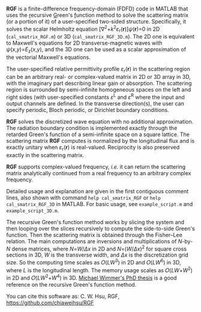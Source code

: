 **RGF** is a finite-difference frequency-domain (FDFD) code in MATLAB that uses the <ins>r</ins>ecursive <ins>G</ins>reen's <ins>f</ins>unction method to solve the scattering matrix (or a portion of it) of a user-specified two-sided structure. Specifically, it solves the scalar Helmholtz equation [∇<sup>2</sup>+*k*<sup>2</sup>*ε*<sub>r</sub>(**r**)]*ψ*(**r**)=0 in 2D (`cal_smatrix_RGF.m`) or 3D (`cal_smatrix_RGF_3D.m`). The 2D one is equivalent to Maxwell's equations for 2D transverse-magnetic waves with *ψ*(*x*,*y*)=*E*<sub>z</sub>(*x*,*y*), and the 3D one can be used as a scalar approximation of the vectorial Maxwell's equations.

The user-specified relative permittivity profile *ε*<sub>r</sub>(**r**) in the scattering region can be an arbitrary real- or complex-valued matrix in 2D or 3D array in 3D, with the imaginary part describing linear gain or absorption. The scattering region is surrounded by semi-infinite homogeneous spaces on the left and right sides (with user-specified constants *ε*<sup>L</sup> and *ε*<sup>R</sup> where the input and output channels are defined. In the transverse direction(s), the user can specify periodic, Bloch periodic, or Dirichlet boundary conditions.

**RGF** solves the discretized wave equation with no additional approximation. The radiation boundary condition is implemented exactly through the retarded Green's function of a semi-infinite space on a square lattice. The scattering matrix **RGF** computes is normalized by the longitudinal flux and is exactly unitary when *ε*<sub>r</sub>(**r**) is real-valued. Reciprocity is also preserved exactly in the scattering matrix.

**RGF** supports complex-valued frequency, *i.e.* it can return the scattering matrix analytically continued from a real frequency to an arbitrary complex frequency.

Detailed usage and explanation are given in the first contiguous comment lines, also shown with command <code>help cal_smatrix_RGF</code> or <code>help cal_smatrix_RGF_3D</code> in MATLAB. For basic usage, see `example_script.m` and `example_script_3D.m`.

The recursive Green's function method works by slicing the system and then looping over the slices recursively to compute the side-to-side Green's function. Then the scattering matrix is obtained through the Fisher–Lee relation. The main computations are inversions and multiplications of *N*-by-*N* dense matrices, where *N*=*W*/*Δx* in 2D and *N*=(*W*/*Δx*)<sup>2</sup> for square cross sections in 3D, *W* is the transverse width, and *Δx* is the discretization grid size. So the computing time scales as 𝑂(*LW*<sup>3</sup>) in 2D and 𝑂(*LW*<sup>6</sup>) in 3D, where *L* is the longitudinal length. The memory usage scales as 𝑂(*LW*+*W*<sup>2</sup>) in 2D and 𝑂(*LW*<sup>2</sup>+*W*<sup>4</sup>) in 3D. [Michael Wimmer's PhD thesis](https://epub.uni-regensburg.de/12142/) is a good reference on the recursive Green's function method.

You can cite this software as:
C. W. Hsu, RGF, https://github.com/chiaweihsu/RGF

